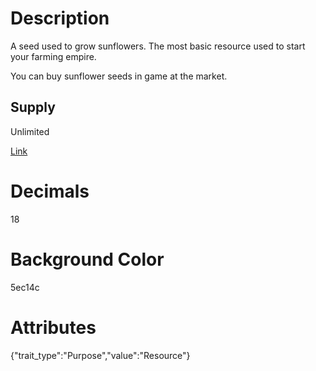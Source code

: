 # Description

A seed used to grow sunflowers. The most basic resource used to start your farming empire.

You can buy sunflower seeds in game at the market.

## Supply

Unlimited

[Link](https://docs.sunflower-land.com/player-guides/crop-farming)

# Decimals

18

# Background Color

5ec14c

# Attributes

{"trait_type":"Purpose","value":"Resource"}
